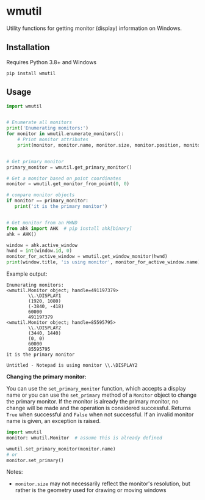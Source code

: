 # wmutil

Utility functions for getting monitor (display) information on Windows. 


## Installation

Requires Python 3.8+ and Windows

```commandline
pip install wmutil
```

## Usage

```python
import wmutil


# Enumerate all monitors
print('Enumerating monitors:')
for monitor in wmutil.enumerate_monitors():
    # Print monitor attributes
    print(monitor, monitor.name, monitor.size, monitor.position, monitor.refresh_rate_millihertz, monitor.handle, sep='\n\t')


# Get primary monitor
primary_monitor = wmutil.get_primary_monitor()

# Get a monitor based on point coordinates
monitor = wmutil.get_monitor_from_point(0, 0)

# compare monitor objects
if monitor == primary_monitor:
   print('it is the primary monitor')


# Get monitor from an HWND
from ahk import AHK  # pip install ahk[binary]
ahk = AHK()

window = ahk.active_window
hwnd = int(window.id, 0)
monitor_for_active_window = wmutil.get_window_monitor(hwnd)
print(window.title, 'is using monitor', monitor_for_active_window.name)

```

Example output:

```
Enumerating monitors:
<wmutil.Monitor object; handle=491197379>
        \\.\DISPLAY1
        (1920, 1080)
        (-3840, -418)
        60000
        491197379
<wmutil.Monitor object; handle=85595795>
        \\.\DISPLAY2
        (3440, 1440)
        (0, 0)
        60000
        85595795
it is the primary monitor

Untitled - Notepad is using monitor \\.\DISPLAY2
```

**Changing the primary monitor:**

You can use the `set_primary_monitor` function, which accepts a display name or you can use the `set_primary` method of a `Monitor` object to change the 
primary monitor. If the monitor is already the primary monitor, no change will be made and the operation is considered successful. Returns `True` when successful and 
`False` when not successful. If an invalid monitor name is given, an exception is raised.

```python
import wmutil
monitor: wmutil.Monitor  # assume this is already defined

wmutil.set_primary_monitor(monitor.name)
# or
monitor.set_primary()
```



Notes:

- `monitor.size` may not necessarily reflect the monitor's resolution, but rather is the geometry used for drawing or moving windows

